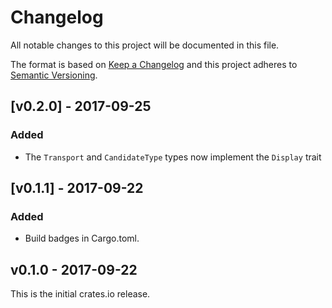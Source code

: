 # Changelog

All notable changes to this project will be documented in this file.

The format is based on [Keep a Changelog](http://keepachangelog.com/en/1.0.0/)
and this project adheres to [Semantic Versioning](http://semver.org/spec/v2.0.0.html).


## [v0.2.0] - 2017-09-25

### Added

- The `Transport` and `CandidateType` types now implement the `Display` trait


## [v0.1.1] - 2017-09-22

### Added

- Build badges in Cargo.toml.


## v0.1.0 - 2017-09-22

This is the initial crates.io release.


[0.2.0]: https://github.com/dbrgn/candidateparser/compare/v0.1.1...v0.2.0
[0.1.1]: https://github.com/dbrgn/candidateparser/compare/v0.1.0...v0.1.1
